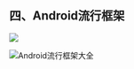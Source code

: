 ## 四、Android流行框架

![](https://github.com/jeterlee/android-dev-note/raw/master/images/Android%E6%B5%81%E8%A1%8C%E6%A1%86%E6%9E%B6%E5%A4%A7%E5%85%A8.jpg)

![Android流行框架大全](https://raw.githubusercontent.com/jeterlee/android-dev-note/master/images/Android%E6%B5%81%E8%A1%8C%E6%A1%86%E6%9E%B6%E5%A4%A7%E5%85%A8.jpg)